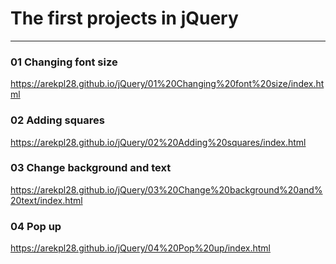 # The first projects in jQuery
---

### 01 Changing font size
https://arekpl28.github.io/jQuery/01%20Changing%20font%20size/index.html

### 02 Adding squares
https://arekpl28.github.io/jQuery/02%20Adding%20squares/index.html

### 03 Change background and text
https://arekpl28.github.io/jQuery/03%20Change%20background%20and%20text/index.html

### 04 Pop up
https://arekpl28.github.io/jQuery/04%20Pop%20up/index.html
